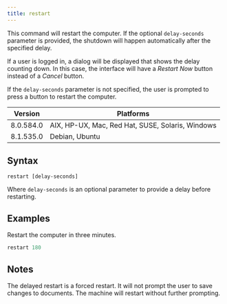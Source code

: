 ```yaml
---
title: restart
---
```


This command will restart the computer. If the optional `delay-seconds`
parameter is provided, the shutdown will happen automatically after the
specified delay.

If a user is logged in, a dialog will be displayed that shows the delay counting
down. In this case, the interface will have a *Restart Now* button instead of a
*Cancel* button.

If the `delay-seconds` parameter is not specified, the user is prompted to press
a button to restart the computer.

Version | Platforms
--- | ---
8.0.584.0 | AIX, HP-UX, Mac, Red Hat, SUSE, Solaris, Windows
8.1.535.0 | Debian, Ubuntu

## Syntax

    restart [delay-seconds]

Where `delay-seconds` is an optional parameter to provide a delay before
restarting.

## Examples

Restart the computer in three minutes.

```actionscript
restart 180
```

## Notes

The delayed restart is a forced restart. It will not prompt the user to save
changes to documents. The machine will restart without further prompting.
